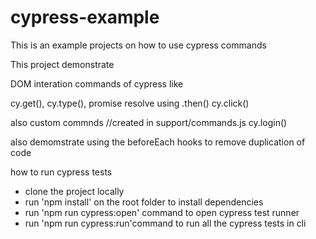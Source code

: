 # cypress-example

This is an example projects on how to use cypress commands

This project demonstrate

DOM interation commands of cypress like

cy.get(),
cy.type(),
promise resolve using .then()
cy.click()

also custom commnds
//created in support/commands.js
cy.login()

also demomstrate using the beforeEach hooks to remove duplication of code

how to run cypress tests

-  clone the project locally
-  run 'npm install' on the root folder to install dependencies
-  run 'npm run cypress:open' command to open cypress test runner
-  run 'npm run cypress:run'command to run all the cypress tests in cli

